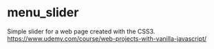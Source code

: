 # menu_slider
Simple slider for a web page created with the CSS3. https://www.udemy.com/course/web-projects-with-vanilla-javascript/ 
